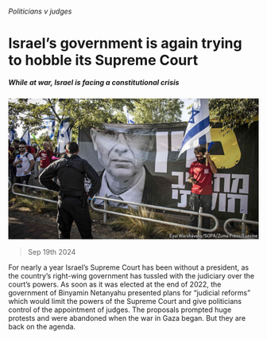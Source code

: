 ###### Politicians v judges

# Israel’s government is again trying to hobble its Supreme Court 

##### While at war, Israel is facing a constitutional crisis 

![image](images/20240921_MAP504.jpg) 

> Sep 19th 2024 

For nearly a year Israel’s Supreme Court has been without a president, as the country’s right-wing government has tussled with the judiciary over the court’s powers. As soon as it was elected at the end of 2022, the government of Binyamin Netanyahu presented plans for “judicial reforms” which would limit the powers of the Supreme Court and give politicians control of the appointment of judges. The proposals prompted huge protests and were abandoned when the war in Gaza began. But they are back on the agenda. 

